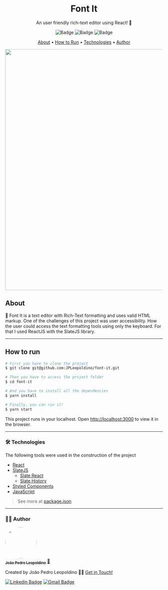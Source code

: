 <h1 align="center">Font It</h1>

<p align="center">An user friendly rich-text editor using React! 📝</p>

<div align="center">

![Badge](https://img.shields.io/github/package-json/v/JPLeopoldino/font-it?color=%23339933&style=flat-square) ![Badge](https://img.shields.io/github/package-json/dependency-version/JPLeopoldino/font-it/react?color=%2361DAFB&style=flat-square) ![Badge](https://img.shields.io/github/package-json/dependency-version/JPLeopoldino/font-it/slate?color=%23888&style=flat-square)

</div>

<p align="center">
 <a href="#about">About</a> •
 <a href="#how-to-run">How to Run</a> • 
 <a href="#technologies">Technologies</a> • 
 <a href="#author">Author</a>
</p>

<!-- <img 
    src="assets/font-it-logo.png"
    style="
        width: 48px;
        height: 48px;
        margin-right: 14px;
        align-self: center;
    "
/> -->

<div align="center">
    <img src="assets/gif.gif" style="width: 80vw; height: auto;"/>
</div>

## **About**
📝 Font It is a text editor with Rich-Text formatting and uses valid HTML markup.
One of the challenges of this project was user accessibility. How the user could access the text formatting tools using only the keyboard. For that I used ReactJS with the SlateJS library.

---
## **How to run**
```bash
# First you have to clone the project
$ git clone git@github.com:JPLeopoldino/font-it.git

# Then you have to access the project folder
$ cd font-it

# And you have to install all the dependencies
$ yarn install

# Finally, you can run it!
$ yarn start

```
This project runs in your localhost.
Open [http://localhost:3000](http://localhost:3000) to view it in the browser.

---
### 🛠 **Technologies**

The following tools were used in the construction of the project

- [React](https://pt-br.reactjs.org/)
- [SlateJS](https://www.slatejs.org/)
    - [Slate React](https://docs.slatejs.org/libraries/slate-react)
    - [Slate History](https://docs.slatejs.org/libraries/slate-history)
- [Styled Components](https://styled-components.com/)
- [JavaScript](https://www.javascript.com/)

> See more at [package.json](https://github.com/JPLeopoldino/font-it/blob/master/package.json)

---
### 🧔🏻 **Author**

<a href="https://github.com/JPLeopoldino">
 <img style="border-radius: 50%;" src="https://avatars.githubusercontent.com/u/57245390?v=4" width="100px;" alt=""/>
 <br />
 <sub><b>João Pedro Leopoldino</b></sub></a> <a href="https://github.com/JPLeopoldino" title="GitHub">🌌</a>


Created by João Pedro Leopoldino 👋🏻 [Get in Touch!](https://www.linkedin.com/in/jpleopoldino/?locale=en_US)

[![Linkedin Badge](https://img.shields.io/badge/-João%20Pedro-blue?style=flat-square&logo=Linkedin&logoColor=white&link=https://www.linkedin.com/in/jpleopoldino/)](https://www.linkedin.com/in/jpleopoldino/) [![Gmail Badge](https://img.shields.io/badge/-leopoldino26@gmail.com-c14438?style=flat-square&logo=Gmail&logoColor=white&link=mailto:leopoldino26@gmail.com)](mailto:leopoldino26@gmail.com)